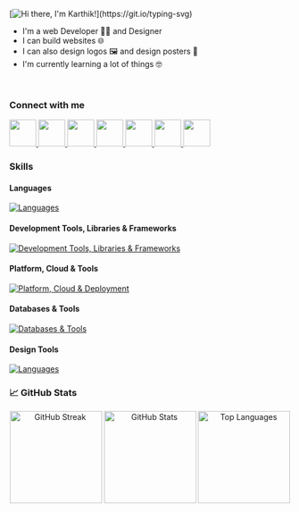[![Hi there, I'm Karthik!](https://readme-typing-svg.demolab.com?font=Inter+Tight&weight=600&size=30&duration=2500&pause=1000&color=0078D7&vCenter=true&width=435&lines=Hi+there%2C+I'm+Karthik!)](https://git.io/typing-svg)

- I'm a web Developer 👨‍💻 and Designer
- I can build websites 🌐
- I can also design logos 🖼️ and design posters 📜 
- I'm currently learning a lot of things 🤓

<br/>

### Connect with me

<a href="https://twitter.com/Karthik_6603" target="_blank">
	<img src="https://uxwing.com/wp-content/themes/uxwing/download/brands-and-social-media/twitter-app-icon.svg" width="48" height="48"></img>
</a>
<a href="https://instagram.com/karxthik_6" target="_blank">
	<img src="https://uxwing.com/wp-content/themes/uxwing/download/brands-and-social-media/ig-instagram-icon.svg" width="48" height="48"></img>
</a>
<a href="https://threads.net/@karxthik_6" target="_blank">
	<img src="https://uxwing.com/wp-content/themes/uxwing/download/brands-and-social-media/threads-app-icon.svg"  width="48" height="48"></img>
</a>
<a href="https://facebook.com/bairavaa.karthik.10 target="_blank">
	<img src="https://uxwing.com/wp-content/themes/uxwing/download/brands-and-social-media/facebook-square-icon.svg" width="48" height="48"></img>
</a>
<a href="https://linkedin.com/in/karthik-6603p" target="_blank">
	<img src="https://uxwing.com/wp-content/themes/uxwing/download/brands-and-social-media/linkedin-app-icon.svg" width="48" height="48"></img>
</a>
<a href="https://t.me/karthik6603" target="_blank">
	<img src="https://uxwing.com/wp-content/themes/uxwing/download/brands-and-social-media/telegram-icon.svg" width="48" height="48"></img>
</a>
<a href="mailto:karthik.p6603@gmail.com" target="_blank">
	<img src="https://uxwing.com/wp-content/themes/uxwing/download/brands-and-social-media/gmail-icon.svg" width="48" height="48"></img>
</a>

<br/>

### Skills

#### Languages

[![Languages](https://skillicons.dev/icons?i=java,js&perline=6)](https://skillicons.dev)

#### Development Tools, Libraries & Frameworks

[![Development Tools, Libraries & Frameworks](https://skillicons.dev/icons?i=react,typescript,tailwind,spring,hibernate,html,css&perline=6)](https://skillicons.dev)

#### Platform, Cloud & Tools

[![Platform, Cloud & Deployment](https://skillicons.dev/icons?i=linux,nginx,docker,git,github,postman,vscode&perline=6)](https://skillicons.dev)

#### Databases & Tools

[![Databases & Tools](https://skillicons.dev/icons?i=mysql,mongodb&perline=6)](https://skillicons.dev)

#### Design Tools

[![Languages](https://skillicons.dev/icons?i=ps,ai,figma&perline=6)](https://skillicons.dev)


### 📈 GitHub Stats

<p align="center">
  <img src="https://github-readme-streak-stats.herokuapp.com?user=karthik6603&theme=react&hide_border=false&date_format=M%20j%5B%2C%20Y%5D" alt="GitHub Streak" height="165"/>
  <img src="https://github-readme-stats.vercel.app/api?username=karthik6603&show_icons=true&theme=react&hide_border=false&count_private=true" alt="GitHub Stats" height="165"/>
  <img src="https://github-readme-stats.vercel.app/api/top-langs/?username=karthik6603&layout=compact&theme=react&hide_border=false" alt="Top Languages" height="165"/>
</p>
